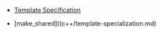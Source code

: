 - [Template Specification](../c++/template-specialization.md)

- [make_shared]((c++/template-specialization.md)
